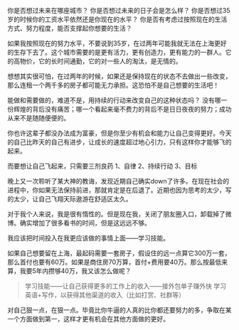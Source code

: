 
你是否想过未来在哪座城市？
你是否想过未来的日子会是怎么样？
你是否想过35岁的时候你的工资水平依然还是你现在的水平？
你是否有考虑过按照现在的生活方式、努力程度，能否支撑起你想要的生活？

如果我按照现在的努力水平，不要说到35岁，在过两年可能我就无法在上海更好的生存下去了。这个城市需要的是更有活力，更有创造力，更有能力的一群人。它的高物价，它的长时间通勤，它的对一些人的淘汰，是无情的。

想想其实很可怕，在过两年的时候，如果还是保持现在的状态不去做出一些改变，那么连租一个两千多的房子都可能无力承担。这恐怕不是自己想要的生活吧！

能做和需要做的，难道不是，用持续的行动来改变自己的这种状态吗？
没有哪一份辉煌的背后没有痛苦；哪一个看起来毫不费力的背后不是日日夜夜的努力；成功从来不是随随便便的。

你也许这辈子都没办法成为富豪，但是你至少有机会和能力让自己变得更好。今天的自己比昨天的自己有进步，让成长的速度超过地心引力，只有这样你才能够飞的起来。

而要想让自己飞起来，只需要三剂良药
1、自律
2、持续行动
3、目标

晚上又一次聆听了某大神的教诲，发现近期自己确实down了许多。在现在社会的进程中，你如果无法保持前进，那就肯定是在后退了。近期也因为思考的太少，写的太少，让自己飞翔天际遨游在舒适区太久。

对于我个人来说，我是很有惰性的。但是现在我，关闭了朋友圈入口，卸载掉了微博。确实增加了很多看书的时间，但是这远远不够。

我应该把时间投入在我更应该做的事情上面——学习技能。

如果自己想要留在上海，最起码需要一套房子，假设住的远一点算它300万一套，那么首付也要有60万。如果是商住房70万算，首付+费用要40万。那么按最低来算，我要5年内攒够40万，我又该怎么做呢？

> 学习技能——让自己获得更多的工作上的收入——接外包单子赚外快
> 学习英语+写作，以获得其他渠道的收入（比如打赏、社群等）

对自己狠一点，在狠一点。毕竟比你牛逼的人真的比你都还要努力的多，争取在某一个方面做到第一，这样才更有机会在其他方面做的更好。








